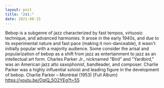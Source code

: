 ```yaml
---
layout: post
title: "241:"
date: 2021-08-15
---
```


Bebop is a subgenre of jazz characterized by fast tempos, virtuosic technique, and advanced harmonies. It arose in the early 1940s, and due to its experimental nature and fast pace (making it non-danceable), it wasn't initially popular with a majority audience. Some consider the arisal and popularization of bebop as a shift from jazz as entertainment to jazz as an intellectual art form. Charles Parker Jr., nicknamed "Bird" and "Yardbird," was an American jazz alto saxophonist, bandleader, and composer. Charlie Parker was a highly influential soloist and leading figure in the development of bebop.
 Charlie Parker ‎– Montréal (1953) [Full Album}
https://youtu.be/OqlQ_5O2YEg?t=55
